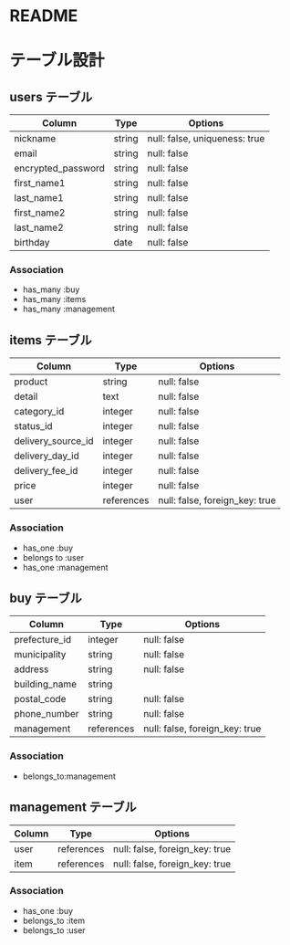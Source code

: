 # README

# テーブル設計

## users テーブル

| Column             | Type   | Options                       |
| ------------------ | ------ | ----------------------------- |
| nickname           | string | null: false, uniqueness: true |
| email              | string | null: false                   |
| encrypted_password | string | null: false                   |
| first_name1        | string | null: false                   |
| last_name1         | string | null: false                   |
| first_name2        | string | null: false                   |
| last_name2         | string | null: false                   |
| birthday           | date   | null: false                   |

### Association

- has_many :buy
- has_many :items
- has_many :management

## items テーブル

| Column             | Type       | Options                        |
| ------------------ | ---------- | ------------------------------ |
| product            | string     | null: false                    |
| detail             | text       | null: false                    |
| category_id        | integer    | null: false                    |
| status_id          | integer    | null: false                    |
| delivery_source_id | integer    | null: false                    |
| delivery_day_id    | integer    | null: false                    |
| delivery_fee_id    | integer    | null: false                    |
| price              | integer    | null: false                    |
| user               | references | null: false, foreign_key: true |

### Association

- has_one :buy
- belongs to :user
- has_one :management

## buy テーブル

| Column          | Type       | Options                        |
| -------         | ---------- | ------------------------------ |
| prefecture_id   | integer    | null: false                    |
| municipality    | string     | null: false                    |
| address         | string     | null: false                    |
| building_name   | string     |                                |
| postal_code     | string     | null: false                    |
| phone_number    | string     | null: false                    |
| management      | references | null: false, foreign_key: true |

### Association

- belongs_to:management


## management テーブル

| Column  | Type       | Options                        |
| ------- | ---------- | ------------------------------ |
| user    | references | null: false, foreign_key: true |
| item    | references | null: false, foreign_key: true |

### Association

- has_one :buy
- belongs_to :item
- belongs_to :user